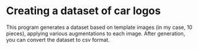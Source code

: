 # Creating a dataset of car logos
This program generates a dataset based on template images (in my case, 10 pieces), applying various augmentations to each image. After generation, you can convert the dataset to csv format.
